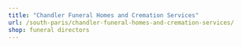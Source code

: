 ```yaml
---
title: "Chandler Funeral Homes and Cremation Services"
url: /south-paris/chandler-funeral-homes-and-cremation-services/
shop: funeral directors
---
```

